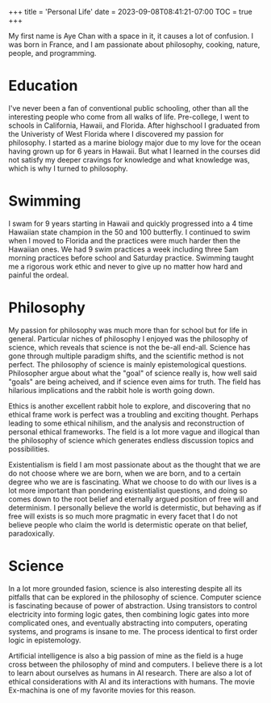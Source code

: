+++
title = 'Personal Life'
date = 2023-09-08T08:41:21-07:00
TOC = true
+++

My first name is Aye Chan with a space in it, it causes a lot of confusion. I was born in France, and I am 
passionate about philosophy, cooking, nature, people, and programming. 

# Education  
I've never been a fan of conventional public schooling, other than all the interesting people who come from all 
walks of life. Pre-college, I went to schools in California, Hawaii, and Florida. After highschool I graduated
from the Univeristy of West Florida where I discovered my passion for philosophy. I started as a marine biology
major due to my love for the ocean having grown up for 6 years in Hawaii. But what I learned in the courses did not
satisfy my deeper cravings for knowledge and what knowledge was, which is why I turned to philosophy.  

# Swimming  
I swam for 9 years starting in Hawaii and quickly progressed into a 4 time Hawaiian state champion in the 50 
and 100 butterfly. I continued to swim when I moved to Florida and the practices were much harder then the 
Hawaiian ones. We had 9 swim practices a week including three 5am morning practices before school and Saturday
practice. Swimming taught me a rigorous work ethic and never to give up no matter how hard and painful the ordeal.  

# Philosophy  
My passion for philosophy was much more than for school but for life in general. Particular niches of philosophy
I enjoyed was the philosophy of science, which reveals that science is not the be-all end-all. Science has gone
through multiple paradigm shifts, and the scientific method is not perfect. The philosophy of science is mainly
epistemological questions. Philosopher argue about what the "goal" of science really is, how well said "goals" 
are being acheived, and if science even aims for truth. The field has hilarious implications and the rabbit
hole is worth going down.  

Ethics is another excellent rabbit hole to explore, and discovering that no ethical frame work is perfect
was a troubling and exciting thought. Perhaps leading to some ethical nihilism, and the analysis and reconstruction
of personal ethical frameworks. The field is a lot more vague and illogical than the philosophy of science which
generates endless discussion topics and possibilities.  

Existentialism is field I am most passionate about as the thought that we are do not choose where we are born,
when we are born, and to a certain degree who we are is fascinating. What we choose to do with our lives is a 
lot more important than pondering existentialist questions, and doing so comes down to the root belief and 
eternally argued position of free will and determinism. I personally believe the world is determistic, but 
behaving as if free will exists is so much more pragmatic in every facet that I do not believe people who claim
the world is determistic operate on that belief, paradoxically.  

# Science  
In a lot more grounded fasion, science is also interesting despite all its pitfalls that can be explored in
the philosophy of science. Computer science is fascinating because of power of abstraction. Using transistors
to control electricity into forming logic gates, then combining logic gates into more complicated ones, and
eventually abstracting into computers, operating systems, and programs is insane to me. The process identical 
to first order logic in epistemology.  

Artificial intelligence is also a big passion of mine as the field is a huge cross between the philosophy of 
mind and computers. I believe there is a lot to learn about ourselves as humans in AI research. There are also
a lot of ethical considerations with AI and its interactions with humans. The movie Ex-machina is one of my 
favorite movies for this reason.  
